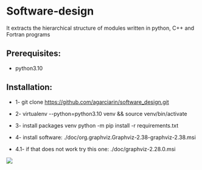 # Software-design
It extracts the hierarchical structure of modules written in python, C++ and Fortran programs 

## Prerequisites:
- python3.10

## Installation:

- 1- git clone https://github.com/agarciarin/software_design.git

- 2- virtualenv --python=python3.10 venv && source venv/bin/activate

- 3- install packages venv python -m pip install -r requirements.txt

- 4- install software: ./doc/org.graphviz.Graphviz-2.38-graphviz-2.38.msi
- 4.1- if that does not work try this one: ./doc/graphviz-2.28.0.msi


![](/doc/graphs/AtenTTo_modules.png)
